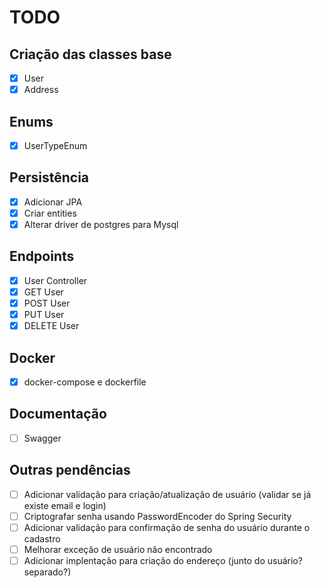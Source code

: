 # **TODO**
## Criação das classes base
- [x] User
- [x] Address
## Enums
- [x] UserTypeEnum
## Persistência
- [x] Adicionar JPA
- [x] Criar entities
- [x] Alterar driver de postgres para Mysql
## Endpoints
- [x] User Controller
- [x] GET User
- [x] POST User
- [x] PUT User
- [x] DELETE User
## Docker
- [x] docker-compose e dockerfile
## Documentação
- [ ] Swagger
## Outras pendências
- [ ] Adicionar validação para criação/atualização de usuário (validar se já existe email e login)
- [ ] Criptografar senha usando PasswordEncoder do Spring Security
- [ ] Adicionar validação para confirmação de senha do usuário durante o cadastro
- [ ] Melhorar exceção de usuário não encontrado
- [ ] Adicionar implentação para criação do endereço (junto do usuário? separado?)
